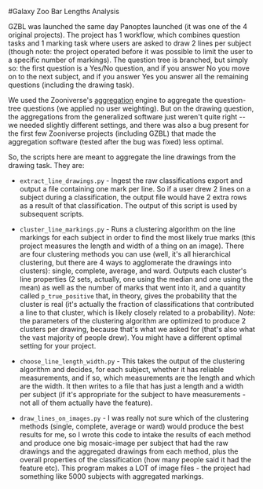 #Galaxy Zoo Bar Lengths Analysis

GZBL was launched the same day Panoptes launched (it was one of the 4 original projects). The project has 1 workflow, which combines question tasks and 1 marking task where users are asked to draw 2 lines per subject (though note: the project operated before it was possible to limit the user to a specific number of markings). The question tree is branched, but simply so: the first question is a Yes/No question, and if you answer No you move on to the next subject, and if you answer Yes you answer all the remaining questions (including the drawing task).

We used the Zooniverse's [aggregation](https://github.com/zooniverse/aggregation) engine to aggregate the question-tree questions (we applied no user weighting). But on the drawing question, the aggregations from the generalized software just weren't quite right -- we needed slightly different settings, and there was also a bug present for the first few Zooniverse projects (including GZBL) that made the aggregation software (tested after the bug was fixed) less optimal.

So, the scripts here are meant to aggregate the line drawings from the drawing task. They are:

 - `extract_line_drawings.py` - Ingest the raw classifications export and output a file containing one mark per line. So if a user drew 2 lines on a subject during a classification, the output file would have 2 extra rows as a result of that classification. The output of this script is used by subsequent scripts.

 - `cluster_line_markings.py` - Runs a clustering algorithm on the line markings for each subject in order to find the most likely true marks (this project measures the length and width of a thing on an image). There are four clustering methods you can use (well, it's all hierarchical clustering, but there are 4 ways to agglomerate the drawings into clusters): single, complete, average, and ward. Outputs each cluster's line properties (2 sets, actually, one using the median and one using the mean) as well as the number of marks that went into it, and a quantity called `p_true_positive` that, in theory, gives the probability that the cluster is real (it's actually the fraction of classifications that contributed a line to that cluster, which is likely closely related to a probability). *Note:* the parameters of the clustering algorithm are optimized to produce 2 clusters per drawing, because that's what we asked for (that's also what the vast majority of people drew). You might have a different optimal setting for your project.

 - `choose_line_length_width.py` - This takes the output of the clustering algorithm and decides, for each subject, whether it has reliable measurements, and if so, which measurements are the length and which are the width. It then writes to a file that has just a length and a width per subject (if it's appropriate for the subject to have measurements - not all of them actually have the feature).

 - `draw_lines_on_images.py` - I was really not sure which of the clustering methods (single, complete, average or ward) would produce the best results for me, so I wrote this code to intake the results of each method and produce one big mosaic-image per subject that had the raw drawings and the aggregated drawings from each method, plus the overall properties of the classification (how many people said it had the feature etc). This program makes a LOT of image files - the project had something like 5000 subjects with aggregated markings.
